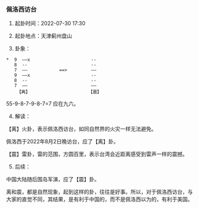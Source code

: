 ### 佩洛西访台

1. 起卦时间：2022-07-30 17:30

2. 起卦地点：天津蓟州盘山

3. 卦象：
```text
*  9  ——x                       --
   8  --                        --
   7  ——            ==>         ——
   9  ——x                       --
   8  --                        --
   7  ——                        ——
    【离】                      【震】
```

55-9-8-7-9-8-7=7
应在九六。

4. 解读：

【离】火卦，表示佩洛西访台，如同自然界的火灾一样无法避免。

佩洛西于2022年8月2日晚访台，应了【离】卦。

【震】雷卦，雷的范围，方圆百里，表示台湾会近距离感受到雷声一样的震撼。

5. 后续：

中国大陆随后围岛军演，应了【震】卦。

离和震，都是自然现象，起到这样的卦，往往是好事。所以，对于佩洛西访台，与大家的直觉不同，其结果，是有利于中国的，而不是佩洛西以为的，有利于美国。
